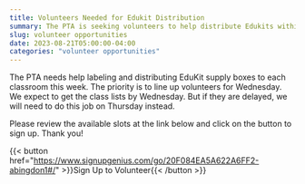 ```yaml
--- 
title: Volunteers Needed for Edukit Distribution
summary: The PTA is seeking volunteers to help distribute Edukits within the school on August 23, or possibly August 24.
slug: volunteer opportunities
date: 2023-08-21T05:00:00-04:00
categories: "volunteer opportunities"
---
```


The PTA needs help labeling and distributing EduKit supply boxes to each classroom this week. The priority is to line up volunteers for Wednesday. We expect to get the class lists by Wednesday. But if they are delayed, we will need to do this job on Thursday instead.  

Please review the available slots at the link below and click on the button to sign up. Thank you!

{{< button href="https://www.signupgenius.com/go/20F084EA5A622A6FF2-abingdon1#/" >}}Sign Up to Volunteer{{< /button >}}